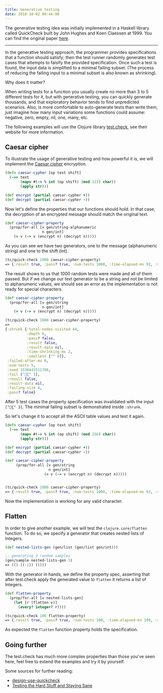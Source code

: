 ```yaml
---
title: Generative testing
date: 2018-10-02 00:44:00
---
```


The generative testing idea was initially implemented in a Haskell library called QuickCheck built by John Hughes and Koen Claessen at 1999. You can find the original paper [here](http://www.cs.tufts.edu/~nr/cs257/archive/john-hughes/quick.pdf ).

---

In the generative testing approach, the programmer provides specifications that a function should satisfy; then the test runner randomly generates test cases that attempts to falsify the provided specification. Once such a test is found,  the input data is simplified to a minimal failing subset. (The process of reducing the failing input to a minimal subset is also known as shrinking).

Why does it matter?

When writing tests for a function you usually create no more than 3 to 5 different tests for it, but with generative testing, you can quickly generate thousands, and that exploratory behavior tends to find unpredicted scenarios. Also, is more comfortable to auto-generate tests than write them, just imagine how many input variations some functions could assume: negative, zero, empty, nil, one, many, etc.

The following examples will use the Clojure library [test.check](https://github.com/clojure/test.check), see their website for more information.

## Caesar cipher

To illustrate the usage of generative testing and how powerful it is, we will implement the [Caesar cipher](https://en.wikipedia.org/wiki/Caesar_cipher) encryption.

```clojure
(defn caesar-cypher [op text shift]
  (->> text
       (mapv #(-> % int (op shift) (mod 123) char))
       (apply str)))

(def encrypt (partial caesar-cypher +))
(def decrypt (partial caesar-cypher -))
```

Now let's define the properties that our functions should hold. In that case, the decryption of an encrypted message should match the original text.

```clojure
(def caesar-cipher-property
  (prop/for-all [v gen/string-alphanumeric
                 n gen/int]
    (= v (-> v (encrypt n) (decrypt n)))))
```

As you can see we have two generators, one to the message (alphanumeric string) and one to the shift (int).

```clojure
(tc/quick-check 1000 caesar-cipher-property)
=> {:result true, :pass? true, :num-tests 1000, :time-elapsed-ms 93, :seed 1538443015722}
```

The result shows to us that 1000 random tests were made and all of them passed. But if we change our text generator to be a string and not be limited to alphanumeric values, we should see an error as the implementation is not ready for special characters.

```clojure
(def caesar-cipher-property
  (prop/for-all [v gen/string
                 n gen/int]
    (= v (-> v (encrypt n) (decrypt n)))))

(tc/quick-check 1000 caesar-cipher-property)
=>
{:shrunk {:total-nodes-visited 44,
          :depth 6,
          :pass? false,
          :result false,
          :result-data nil,
          :time-shrinking-ms 2,
          :smallest ["" 0]},
 :failed-after-ms 0,
 :num-tests 5,
 :seed 1538443511706,
 :fail ["Ç" 3],
 :result false,
 :result-data nil,
 :failing-size 4,
 :pass? false}
```

After 5 test cases the property specification was invalidated with the input `["Ç" 3]`. The minimal failing subset is demonstrated inside `:shrunk`.

So let's change it to accept all the ASCII table values and test it again.

```clojure
(defn caesar-cypher [op text shift]
  (->> text
       (mapv #(-> % int (op shift) (mod 256) char))
       (apply str)))

(def encrypt (partial caesar-cypher +))
(def decrypt (partial caesar-cypher -))

(def caesar-cipher-property
     (prop/for-all [v gen/string
                    n gen/int]
                  (= v (-> v (encrypt n) (decrypt n)))))


(tc/quick-check 1000 caesar-cipher-property)
=> {:result true, :pass? true, :num-tests 1000, :time-elapsed-ms 63, :seed 1538444040938}
```

Now the implementation is working for any valid character.

## Flatten

In order to give another example, we will test the `clojure.core/flatten` function. To do so, we specify a generator that creates nested lists of Integers.

```clojure
(def nested-lists-gen (gen/list (gen/list gen/int)))

;; generating 3 random samples 
(gen/sample nested-lists-gen 3)
=> (() ((-1)) (()))
```

With the generator in hands, we define the property spec, asserting that after test.check apply the generated value to `flatten` it returns a list of Integers.

```clojure
(def flatten-property
  (prop/for-all [v nested-lists-gen]
    (let [r (flatten v)]
      (every? integer? r))))

(tc/quick-check 100 flatten-property)
=> {:result true, :pass? true, :num-tests 100, :time-elapsed-ms 109, :seed 1538445795665}
```

As expected the `flatten` function property holds the specification.

## Going further
The test.check has much more complex properties than those you've seen here, feel free to extend the examples and try it by yourself.

Some sources for further reading:

- [design-use-quickcheck](https://begriffs.com/posts/2017-01-14-design-use-quickcheck.html)
- [Testing the Hard Stuff and Staying Sane](https://www.youtube.com/watch?v=zi0rHwfiX1Q)

